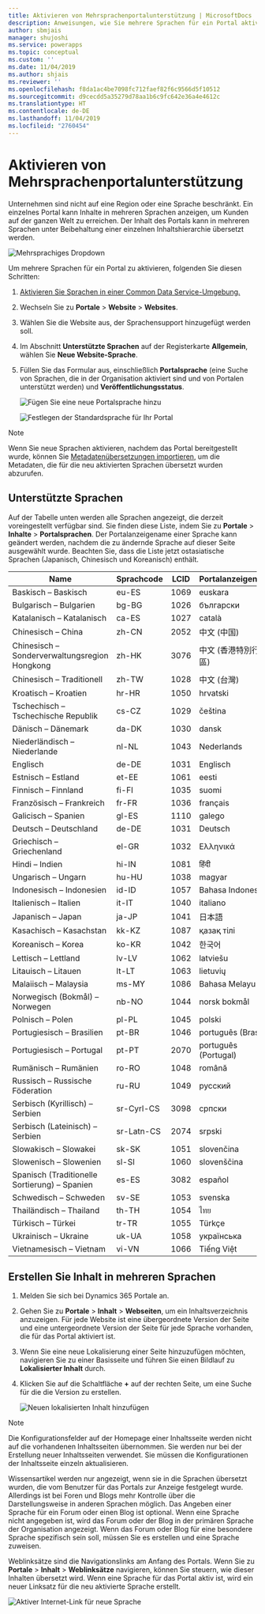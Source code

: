 ```yaml
---
title: Aktivieren von Mehrsprachenportalunterstützung | MicrosoftDocs
description: Anweisungen, wie Sie mehrere Sprachen für ein Portal aktivieren und Inhalte in mehreren Sprachen erstellen können.
author: sbmjais
manager: shujoshi
ms.service: powerapps
ms.topic: conceptual
ms.custom: ''
ms.date: 11/04/2019
ms.author: shjais
ms.reviewer: ''
ms.openlocfilehash: f8da1ac4be7098fc712faef82f6c9566d5f10512
ms.sourcegitcommit: d9cecdd5a35279d78aa1b6c9fc642e36a4e4612c
ms.translationtype: HT
ms.contentlocale: de-DE
ms.lasthandoff: 11/04/2019
ms.locfileid: "2760454"
---
```

# <a name="enable-multiple-language-portal-support"></a>Aktivieren von Mehrsprachenportalunterstützung
Unternehmen sind nicht auf eine Region oder eine Sprache beschränkt. Ein einzelnes Portal kann Inhalte in mehreren Sprachen anzeigen, um Kunden auf der ganzen Welt zu erreichen. Der Inhalt des Portals kann in mehreren Sprachen unter Beibehaltung einer einzelnen Inhaltshierarchie übersetzt werden.

![Mehrsprachiges Dropdown](../media/multi-language-dropdown.png "Mehrsprachige Dropdownliste")  

Um mehrere Sprachen für ein Portal zu aktivieren, folgenden Sie diesen Schritten:

1. [Aktivieren Sie Sprachen in einer Common Data Service-Umgebung.](https://technet.microsoft.com/library/dn832148.aspx)  
2. Wechseln Sie zu **Portale** > **Website** > **Websites**.
3. Wählen Sie die Website aus, der Sprachensupport hinzugefügt werden soll.
4. Im Abschnitt **Unterstützte Sprachen** auf der Registerkarte **Allgemein**, wählen Sie **Neue Website-Sprache**.
5. Füllen Sie das Formular aus, einschließlich **Portalsprache** (eine Suche von Sprachen, die in der Organisation aktiviert sind und von Portalen unterstützt werden) und **Veröffentlichungsstatus**.

   ![Fügen Sie eine neue Portalsprache hinzu](../media/add-new-portal-language.png "Fügen Sie eine neue Portalsprache hinzu")

   ![Festlegen der Standardsprache für Ihr Portal](../media/set-default-language-portal.png "Festlegen der Standardsprache für Ihr Portal")

> [!Note]
> Wenn Sie neue Sprachen aktivieren, nachdem das Portal bereitgestellt wurde, können Sie [Metadatenübersetzungen importieren](../admin/import-metadata-translation.md), um die Metadaten, die für die neu aktivierten Sprachen übersetzt wurden abzurufen.

## <a name="supported-languages"></a>Unterstützte Sprachen

Auf der Tabelle unten werden alle Sprachen angezeigt, die derzeit voreingestellt verfügbar sind. Sie finden diese Liste, indem Sie zu **Portale** &gt; **Inhalte** &gt; **Portalsprachen**. Der Portalanzeigename einer Sprache kann geändert werden, nachdem die zu ändernde Sprache auf dieser Seite ausgewählt wurde. Beachten Sie, dass die Liste jetzt ostasiatische Sprachen (Japanisch, Chinesisch und Koreanisch) enthält.

| **Name**                           | **Sprachcode** | **LCID** | **Portalanzeigename** |
|------------------------------------|-------------------|----------|-------------------------|
| Baskisch – Baskisch                    | eu-ES             | 1069     | euskara                 |
| Bulgarisch – Bulgarien               | bg-BG             | 1026     | български               |
| Katalanisch – Katalanisch                  | ca-ES             | 1027     | català                  |
| Chinesisch – China                    | zh-CN             | 2052     | 中文 (中国)              |
| Chinesisch – Sonderverwaltungsregion Hongkong            | zh-HK             | 3076     | 中文 (香港特別行政區)    |
| Chinesisch – Traditionell              | zh-TW             | 1028     | 中文 (台灣)              |
| Kroatisch – Kroatien                 | hr-HR             | 1050     | hrvatski                |
| Tschechisch – Tschechische Republik             | cs-CZ             | 1029     | čeština                 |
| Dänisch – Dänemark                   | da-DK             | 1030     | dansk                   |
| Niederländisch – Niederlande                | nl-NL             | 1043     | Nederlands              |
| Englisch                            | de-DE             | 1031     | Englisch                 |
| Estnisch – Estland                 | et-EE             | 1061     | eesti                   |
| Finnisch – Finnland                  | fi-FI             | 1035     | suomi                   |
| Französisch – Frankreich                    | fr-FR             | 1036     | français                |
| Galicisch – Spanien                   | gl-ES             | 1110     | galego                  |
| Deutsch – Deutschland                   | de-DE             | 1031     | Deutsch                 |
| Griechisch – Griechenland                     | el-GR             | 1032     | Ελληνικά                |
| Hindi – Indien                      | hi-IN             | 1081     | हिंदी                   |
| Ungarisch – Ungarn                | hu-HU             | 1038     | magyar                  |
| Indonesisch – Indonesien             | id-ID             | 1057     | Bahasa Indonesia        |
| Italienisch – Italien                    | it-IT             | 1040     | italiano                |
| Japanisch – Japan                   | ja-JP             | 1041     | 日本語                  |
| Kasachisch – Kasachstan                | kk-KZ             | 1087     | қазақ тілі              |
| Koreanisch – Korea                     | ko-KR             | 1042     | 한국어                  |
| Lettisch – Lettland                   | lv-LV             | 1062     | latviešu                |
| Litauisch – Litauen             | lt-LT             | 1063     | lietuvių                |
| Malaiisch – Malaysia                   | ms-MY             | 1086     | Bahasa Melayu           |
| Norwegisch (Bokmål) – Norwegen        | nb-NO             | 1044     | norsk bokmål            |
| Polnisch – Polen                    | pl-PL             | 1045     | polski                  |
| Portugiesisch – Brasilien                | pt-BR             | 1046     | português (Brasil)      |
| Portugiesisch – Portugal              | pt-PT             | 2070     | português (Portugal)    |
| Rumänisch – Rumänien                 | ro-RO             | 1048     | română                  |
| Russisch – Russische Föderation                   | ru-RU             | 1049     | русский                 |
| Serbisch (Kyrillisch) – Serbien        | sr-Cyrl-CS        | 3098     | српски                  |
| Serbisch (Lateinisch) – Serbien           | sr-Latn-CS        | 2074     | srpski                  |
| Slowakisch – Slowakei                  | sk-SK             | 1051     | slovenčina              |
| Slowenisch – Slowenien               | sl-SI             | 1060     | slovenščina             |
| Spanisch (Traditionelle Sortierung) – Spanien | es-ES             | 3082     | español                 |
| Schwedisch – Schweden                   | sv-SE             | 1053     | svenska                 |
| Thailändisch – Thailand                    | th-TH             | 1054     | ไทย                     |
| Türkisch – Türkei                   | tr-TR             | 1055     | Türkçe                  |
| Ukrainisch – Ukraine                | uk-UA             | 1058     | українська              |
| Vietnamesisch – Vietnam               | vi-VN             | 1066     | Tiếng Việt              |

## <a name="create-content-in-multiple-languages"></a>Erstellen Sie Inhalt in mehreren Sprachen

1. Melden Sie sich bei Dynamics 365 Portale an.
2. Gehen Sie zu **Portale** > **Inhalt** > **Webseiten**, um ein Inhaltsverzeichnis anzuzeigen. Für jede Website ist eine übergeordnete Version der Seite und eine untergeordnete Version der Seite für jede Sprache vorhanden, die für das Portal aktiviert ist.
3. Wenn Sie eine neue Lokalisierung einer Seite hinzuzufügen möchten, navigieren Sie zu einer Basisseite und führen Sie einen Bildlauf zu **Lokalisierter Inhalt** durch.
4. Klicken Sie auf die Schaltfläche **+** auf der rechten Seite, um eine Suche für die die Version zu erstellen.

    ![Neuen lokalisierten Inhalt hinzufügen](../media/add-new-localized-content.png "Neuen lokalisierten Inhalt hinzufügen")  

> [!Note]
> Die Konfigurationsfelder auf der Homepage einer Inhaltsseite werden nicht auf die vorhandenen Inhaltsseiten übernommen. Sie werden nur bei der Erstellung neuer Inhaltsseiten verwendet. Sie müssen die Konfigurationen der Inhaltsseite einzeln aktualisieren.

Wissensartikel werden nur angezeigt, wenn sie in die Sprachen übersetzt wurden, die vom Benutzer für das Portals zur Anzeige festgelegt wurde. Allerdings ist bei Foren und Blogs mehr Kontrolle über die Darstellungsweise in anderen Sprachen möglich. Das Angeben einer Sprache für ein Forum oder einen Blog ist optional. Wenn eine Sprache nicht angegeben ist, wird das Forum oder der Blog in der primären Sprache der Organisation angezeigt. Wenn das Forum oder Blog für eine besondere Sprache spezifisch sein soll, müssen Sie es erstellen und eine Sprache zuweisen.

Weblinksätze sind die Navigationslinks am Anfang des Portals. Wenn Sie zu **Portale** > **Inhalt** > **Weblinksätze** navigieren, können Sie steuern, wie dieser Inhalten übersetzt wird. Wenn eine Sprache für das Portal aktiv ist, wird ein neuer Linksatz für die neu aktivierte Sprache erstellt.

![Aktiver Internet-Link für neue Sprache](../media/active-weblink-new-language.png "Aktiver Internet-Link für neue Sprache")

